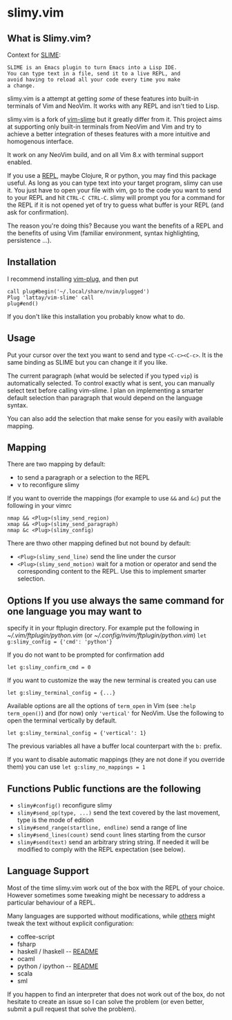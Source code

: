 # slimy.vim

## What is Slimy.vim?

Context for [SLIME](https://en.wikipedia.org/wiki/SLIME):

```
SLIME is an Emacs plugin to turn Emacs into a Lisp IDE.
You can type text in a file, send it to a live REPL, and 
avoid having to reload all your code every time you make
a change.
```

slimy.vim is a attempt at getting _some_ of these features into built-in
terminals of Vim and NeoVim. It works with any REPL and isn't tied to Lisp.

slimy.vim is a fork of [vim-slime](https://github.com/jpalardy/vim-slime) but
it greatly differ from it. This project aims at supporting only built-in
terminals from NeoVim and Vim and try to achieve a better integration of theses
features with a more intuitive and homogenous interface.

It work on any NeoVim build, and on all Vim 8.x with terminal support enabled.

If you use a [REPL](http://en.wikipedia.org/wiki/REPL), maybe Clojure, R or
python, you may find this package useful.  As long as you can type text into
your target program, slimy can use it.  You just have to open your file with
vim, go to the code you want to send to your REPL and hit `CTRL-C CTRL-C`. slimy
will prompt you for a command for the REPL if it is not opened yet of try to
guess what buffer is your REPL (and ask for confirmation).

The reason you're doing this? Because you want the benefits of a REPL and the
benefits of using Vim (familiar environment, syntax highlighting, persistence
...).

## Installation

I recommend installing [vim-plug](https://github.com/junegunn/vim-plug), and
then put

```
call plug#begin('~/.local/share/nvim/plugged')
Plug 'lattay/vim-slime' call
plug#end()
```

If you don't like this installation you probably know what to do.

## Usage

Put your cursor over the text you want to send and type `<C-c><C-c>`.  It
is the same binding as SLIME but you can change it if you like.

The current paragraph (what would be selected if you typed `vip`) is
automatically selected. To control exactly what is sent, you can manually
select text before calling vim-slime. I plan on implementing a smarter
default selection than paragraph that would depend on the language syntax.

You can also add the selection that make sense for you easily with
available mapping.

## Mapping

There are two mapping by default:

* <C-c><C-c> to send a paragraph or a selection to the REPL
* <C-c>v to reconfigure slimy

If you want to override the mappings (for example to use `&&` and `&c`) put
the following in your vimrc 
``` 
nmap && <Plug>(slimy_send_region)
xmap && <Plug>(slimy_send_paragraph)
nmap &c <Plug>(slimy_config)
```

There are thwo other mapping defined but not bound by default:
* `<Plug>(slimy_send_line)` send the line under the cursor
* `<Plug>(slimy_send_motion)` wait for a motion or operator and send the
    corresponding content to the REPL. Use this to implement smarter
    selection.

## Options If you use always the same command for one language you may want to
specify it in your ftplugin directory. For example put the following in
_~/.vim/ftplugin/python.vim_ (or _~/.config/nvim/ftplugin/python.vim_) ``` let
g:slimy_config = {'cmd': 'python'} ```

If you do not want to be prompted for confirmation add 
```
let g:slimy_confirm_cmd = 0
```

If you want to customize the way the new terminal is created you can use
```
let g:slimy_terminal_config = {...}
```

Available options are all the options of `term_open` in Vim (see `:help term_open()`)
and (for now) only `'vertical'` for NeoVim. Use the following to 
open the terminal vertically by default.

```
let g:slimy_terminal_config = {'vertical': 1} 
```
The previous variables all have a buffer local counterpart with the
`b:` prefix.

If you want to disable automatic mappings (they are not done if you
override them) you can use ``` let g:slimy_no_mappings = 1 ```

## Functions Public functions are the following

* `slimy#config()` reconfigure slimy
* `slimy#send_op(type, ...)` send the text covered by the last movement,
    type is the mode of edition
* `slimy#send_range(startline, endline)` send a range of line
* `slimy#send_lines(count)` send `count` lines starting from the cursor
* `slimy#send(text)` send an arbitrary string string. If needed it will be
    modified to comply with the REPL expectation (see below).

## Language Support

Most of the time slimy.vim work out of the box with the REPL of your
choice.  However sometimes some tweaking might be necessary to address a
particular behaviour of a REPL.

Many languages are supported without modifications, while [others](ftplugin)
might tweak the text without explicit configuration:

* coffee-script
* fsharp
* haskell / lhaskell -- [README](ftplugin/haskell)
* ocaml
* python / ipython -- [README](ftplugin/python)
* scala
* sml

If you happen to find an interpreter that does not work out of the box, do
not hesitate to create an issue so I can solve the problem (or even better,
submit a pull request that solve the problem).
